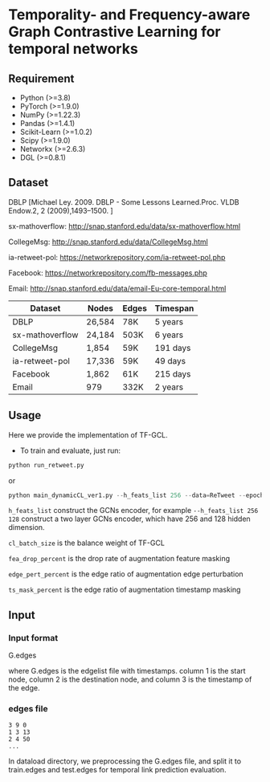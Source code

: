 # Temporality- and Frequency-aware Graph Contrastive Learning for temporal networks


## Requirement
+ Python (>=3.8)
+ PyTorch (>=1.9.0)
+ NumPy (>=1.22.3)
+ Pandas (>=1.4.1)
+ Scikit-Learn (>=1.0.2)
+ Scipy (>=1.9.0)
+ Networkx (>=2.6.3)
+ DGL (>=0.8.1)


## Dataset
DBLP [Michael Ley. 2009. DBLP - Some Lessons Learned.Proc. VLDB Endow.2, 2 (2009),1493–1500. ]

sx-mathoverflow: http://snap.stanford.edu/data/sx-mathoverflow.html

CollegeMsg: http://snap.stanford.edu/data/CollegeMsg.html

ia-retweet-pol: https://networkrepository.com/ia-retweet-pol.php

Facebook: https://networkrepository.com/fb-messages.php

Email: http://snap.stanford.edu/data/email-Eu-core-temporal.html

|  Dataset   | Nodes  | Edges | Timespan |
|  -------------------  | ----  | ----- | ---------- |
| DBLP  | 26,584 | 78K | 5 years |
| sx-mathoverflow  | 24,184 | 503K | 6 years |
| CollegeMsg | 1,854 | 59K | 191 days |
| ia-retweet-pol | 17,336 | 59K | 49 days |
| Facebook | 1,862 | 61K | 215 days |
| Email | 979 | 332K | 2 years |

## Usage
Here we provide the implementation of TF-GCL.

+ To train and evaluate, just run:
```python
python run_retweet.py
```

or

```python
python main_dynamicCL_ver1.py --h_feats_list 256 --data=ReTweet --epochs=2000 --emb_size=256 --lr=5e-3 --cl_loss_weight=1.0 --cl_batch_size=256 --neg_class_weight=0.4 --temporal_weight_loss=true --cl_loss=true --decay_by=day --ts_decay_rate=0.01 --concat=false --temporal_cl_loss=true --neighbor_as_pos=true --symmetric_cl_loss=true --eval_epochs=1 --fea_drop_percent=0.6 --edge_pert_percent=0.6 --ts_mask_percent=0.6
```
`h_feats_list` construct the GCNs encoder, for example `--h_feats_list 256 128` construct a two layer GCNs encoder, which have 256 and 128 hidden dimension.

`cl_batch_size` is the balance weight of TF-GCL

`fea_drop_percent` is the drop rate of augmentation feature masking

`edge_pert_percent` is the edge ratio of augmentation edge perturbation

`ts_mask_percent` is the edge ratio of augmentation timestamp masking


## Input
### Input format
G.edges

where G.edges is the edgelist file with timestamps. column 1 is the start node, column 2 is the destination node, and column 3 is the timestamp of the edge.
### edges file
```
3 9 0
1 3 13
2 4 50
...
```

In dataload directory, we preprocessing the G.edges file, and split it to train.edges and test.edges for temporal link prediction evaluation.


